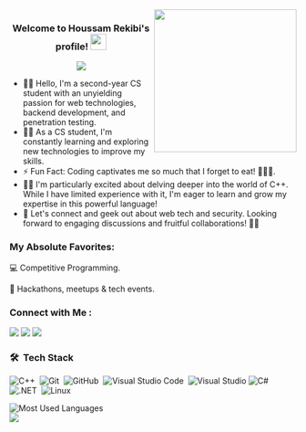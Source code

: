 
<img width="250" align="right" src="https://c.tenor.com/_DOBjnGspYAAAAAM/code-coding.gif">

<h3 align="center">
  Welcome to Houssam Rekibi's profile!
  <img src="https://media.giphy.com/media/hvRJCLFzcasrR4ia7z/giphy.gif" width="28">
</h3>

<!-- Typing SVG by DenverCoder1 - https://github.com/DenverCoder1/readme-typing-svg -->
<p align="center">
  <a href="https://github.com/DenverCoder1/readme-typing-svg"><img src="https://readme-typing-svg.herokuapp.com/?lines=Second-Year%20CS%20Student;Always%20learning%20new%20things&font=Fira%20Code&center=true&width=440&height=45&color=f75c7e&vCenter=true&size=22"></a>
</p> 

- 👨‍💻 Hello, I'm a second-year CS student with an unyielding passion for web technologies, backend development, and penetration testing.
- 👨‍💻 As a CS student, I'm constantly learning and exploring new technologies to improve my skills.
- ⚡ Fun Fact: Coding captivates me so much that I forget to eat! 🍕👩‍💻.
- 👨‍💻  I'm particularly excited about delving deeper into the world of C++. While I have limited experience with it, I'm eager to learn and grow my expertise in this powerful language! 
- 💬 Let's connect and geek out about web tech and security. Looking forward to engaging discussions and fruitful collaborations! 🚀😊
### My Absolute Favorites:
💻   Competitive Programming.

🍕   Hackathons, meetups & tech events.
### Connect with Me :

<a href="www.linkedin.com/in/rekibi-houssam" target="_blank"><img src="https://img.shields.io/badge/-Houssam%20Rekibi-0077B5?style=for-the-badge&logo=Linkedin&logoColor=white"/></a>
<a href="https://t.me/houuux" target="_blank"><img src="https://img.shields.io/badge/-Houssam%20Rekibi-0077B5?style=for-the-badge&logo=Telegram&logoColor=white"/></a>
<a href="rekibi.houssam@univ-ouargla.dz" target="_blank"><img src="https://img.shields.io/badge/-Email%20Me-D14836?style=for-the-badge&logo=gmail&logoColor=white"/></a>
### 🛠 &nbsp;Tech Stack
![C++](https://img.shields.io/badge/-C++-05122A?style=flat&logo=cplusplus)&nbsp;
![Git](https://img.shields.io/badge/-Git-05122A?style=flat&logo=git)&nbsp;
![GitHub](https://img.shields.io/badge/-GitHub-05122A?style=flat&logo=github)&nbsp;
![Visual Studio Code](https://img.shields.io/badge/-Visual%20Studio%20Code-05122A?style=flat&logo=visual-studio-code&logoColor=007ACC)&nbsp;
![Visual Studio](https://img.shields.io/badge/-Visual%20Studio-5C2D91?style=flat&logo=visualstudio&logoColor=white)
![C#](https://img.shields.io/badge/-C%23-512BD4?style=flat&logo=csharp&logoColor=white)&nbsp;
![.NET](https://img.shields.io/badge/-.NET-512BD4?style=flat&logo=dotnet&logoColor=white)&nbsp;
![Linux](https://img.shields.io/badge/-Linux-FCC624?style=flat&logo=linux&logoColor=black)&nbsp;



<img align="left" src="https://github-readme-stats.vercel.app/api/top-langs?username=Houssam-re&show_icons=true&locale=en&layout=compact&theme=radical&langs_count=2&exclude_repo=other-repo" alt="Most Used Languages" />
<br>
<a href="https://komarev.com/ghpvc/?username=Houssam-re&style=for-the-badge">
    <img src="https://komarev.com/ghpvc/?username=Houssam-re&style=for-the-badge">
</a>

